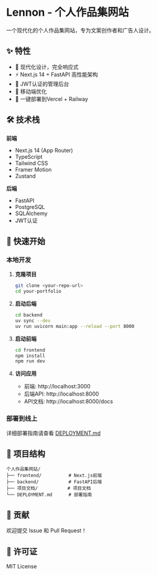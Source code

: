 # Lennon - 个人作品集网站

一个现代化的个人作品集网站，专为文案创作者和广告人设计。

## ✨ 特性

- 🎨 现代化设计，完全响应式
- ⚡ Next.js 14 + FastAPI 高性能架构  
- 🔐 JWT认证的管理后台
- 📱 移动端优化
- 🚀 一键部署到Vercel + Railway

## 🛠️ 技术栈

**前端**
- Next.js 14 (App Router)
- TypeScript
- Tailwind CSS
- Framer Motion
- Zustand

**后端**
- FastAPI
- PostgreSQL
- SQLAlchemy
- JWT认证

## 🚀 快速开始

### 本地开发

1. **克隆项目**
   ```bash
   git clone <your-repo-url>
   cd your-portfolio
   ```

2. **启动后端**
   ```bash
   cd backend
   uv sync --dev
   uv run uvicorn main:app --reload --port 8000
   ```

3. **启动前端**
   ```bash
   cd frontend
   npm install
   npm run dev
   ```

4. **访问应用**
   - 前端: http://localhost:3000
   - 后端API: http://localhost:8000
   - API文档: http://localhost:8000/docs

### 部署到线上

详细部署指南请查看 [DEPLOYMENT.md](./DEPLOYMENT.md)

## 📁 项目结构

```
个人作品集网站/
├── frontend/          # Next.js前端
├── backend/           # FastAPI后端
├── 项目文档/           # 项目文档
└── DEPLOYMENT.md      # 部署指南
```

## 🤝 贡献

欢迎提交 Issue 和 Pull Request！

## 📄 许可证

MIT License
